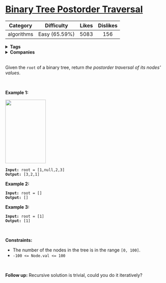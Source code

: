 # [Binary Tree Postorder Traversal](https://leetcode.com/problems/binary-tree-postorder-traversal/description/)

| Category | Difficulty | Likes | Dislikes |
| :------: | :--------: | :---: | :------: |
| algorithms | Easy (65.59%) | 5083 | 156 |

<details>
  <summary><strong>Tags</strong></summary>

  [stack](https://leetcode.com/tag/stack) | [tree](https://leetcode.com/tag/tree)

</details>

<details>
  <summary><strong>Companies</strong></summary>

  

</details>
<br />
<p>Given the <code>root</code> of a&nbsp;binary tree, return <em>the postorder traversal of its nodes' values</em>.</p>

<p>&nbsp;</p>
<p><strong class="example">Example 1:</strong></p>
<img alt="" src="https://assets.leetcode.com/uploads/2020/08/28/pre1.jpg" style="width: 127px; height: 200px;" />
<pre><code><strong>Input:</strong> root = [1,null,2,3]
<strong>Output:</strong> [3,2,1]</code></pre>

<p><strong class="example">Example 2:</strong></p>

<pre><code><strong>Input:</strong> root = []
<strong>Output:</strong> []</code></pre>

<p><strong class="example">Example 3:</strong></p>

<pre><code><strong>Input:</strong> root = [1]
<strong>Output:</strong> [1]</code></pre>

<p>&nbsp;</p>
<p><strong>Constraints:</strong></p>

<ul>
  <li>The number of the nodes in the tree is in the range <code>[0, 100]</code>.</li>
  <li><code>-100 &lt;= Node.val &lt;= 100</code></li>
</ul>

<p>&nbsp;</p>
<strong>Follow up:</strong> Recursive solution is trivial, could you do it iteratively?
